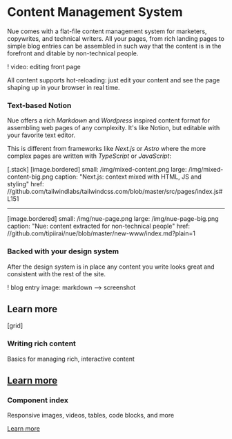 
# Content Management System
Nue comes with a flat-file content management system for marketers, copywrites, and technical writers. All your pages, from rich landing pages to simple blog entries can be assembled in such way that the content is in the forefront and ditable by non-technical people.

! video: editing front page

All content supports hot-reloading: just edit your content and see the page shaping up in your browser in real time.


### Text-based Notion
Nue offers a rich *Markdown* and *Wordpress* inspired content format for assembling web pages of any complexity. It's like Notion, but editable with your favorite text editor.

This is different from frameworks like *Next.js* or *Astro* where the more complex pages are written with *TypeScript* or *JavaScript*:

[.stack]
  [image.bordered]
    small: /img/mixed-content.png
    large: /img/mixed-content-big.png
    caption: "Next.js: context mixed with HTML, JS and styling"
    href: //github.com/tailwindlabs/tailwindcss.com/blob/master/src/pages/index.js#L151

  ---
  [image.bordered]
    small: /img/nue-page.png
    large: /img/nue-page-big.png
    caption: "Nue: content extracted for non-technical people"
    href: //github.com/tipiirai/nue/blob/master/new-www/index.md?plain=1



### Backed with your design system
After the design system is in place any content you write looks great and consistent with the rest of the site.


! blog entry image: markdown --> screenshot



## Learn more

[grid]
  ### Writing rich content
  Basics for managing rich, interactive content

  [Learn more](writing-content)
  ---

  ### Component index
  Responsive images, videos, tables, code blocks, and more

  [Learn more](component-index)